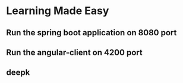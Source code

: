 # Learning Made Easy

## Run the spring boot application on 8080 port
## Run the angular-client on 4200 port

## deepk
